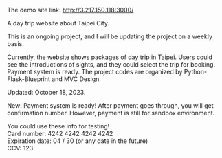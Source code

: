 The demo site link: http://3.217.150.118:3000/ <br>

A day trip website about Taipei City. <br>

This is an ongoing project, and I will be updating the project on a weekly basis. <br>

Currently, the website shows packages of day trip in Taipei. Users could see the introductions of sights, and they could select the trip for booking. Payment system is ready. The project codes are organized by Python-Flask-Blueprint and MVC Design. <br>

Updated: October 18, 2023.  <br>



New: Payment system is ready! After payment goes through, you will get confirmation number. However, payment is still for sandbox environment. <br>

You could use these info for testing! <br>
Card number: 4242 4242 4242 4242 <br>
Expiration date: 04 / 30 (or any date in the future) <br>
CCV: 123 <br>
